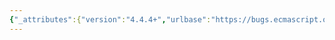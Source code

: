 ```yaml
---
{"_attributes":{"version":"4.4.4+","urlbase":"https://bugs.ecmascript.org/","maintainer":"dherman@mozilla.com"},"bug":{"bug_id":2992,"creation_ts":"2014-06-19 01:38:00 -0700","short_desc":"8.3.2 GetThisEnvironment( ) Abstract Operation: \"llst\" → \"list\"","delta_ts":"2014-07-19 18:51:04 -0700","product":"Draft for 6th Edition","component":"editorial issue","version":"Rev 25: May 22, 2014 Draft","rep_platform":"All","op_sys":"All","bug_status":"RESOLVED","resolution":"FIXED","priority":"Normal","bug_severity":"trivial","everconfirmed":true,"reporter":{"uid":"claude.pache","name":"Claude Pache"},"assigned_to":{"uid":"allen","name":"Allen Wirfs-Brock"},"long_desc":[{"commentid":9045,"comment_count":0,"who":{"uid":"claude.pache","name":"Claude Pache"},"bug_when":"2014-06-19 01:38:42 -0700","thetext":"8.3.2 GetThisEnvironment( ) Abstract Operation\nin the Note:\n\n\"The loop in step 2 will always terminate because the llst of environments...\"\n\nReplace \"llst\" with \"list\"."},{"commentid":9048,"comment_count":1,"who":{"uid":"allen","name":"Allen Wirfs-Brock"},"bug_when":"2014-06-22 17:12:23 -0700","thetext":"fixed in rev26 editor's draft"},{"commentid":9401,"comment_count":2,"who":{"uid":"allen","name":"Allen Wirfs-Brock"},"bug_when":"2014-07-19 18:51:04 -0700","thetext":"fixed in rev26"}]}}
---
```

